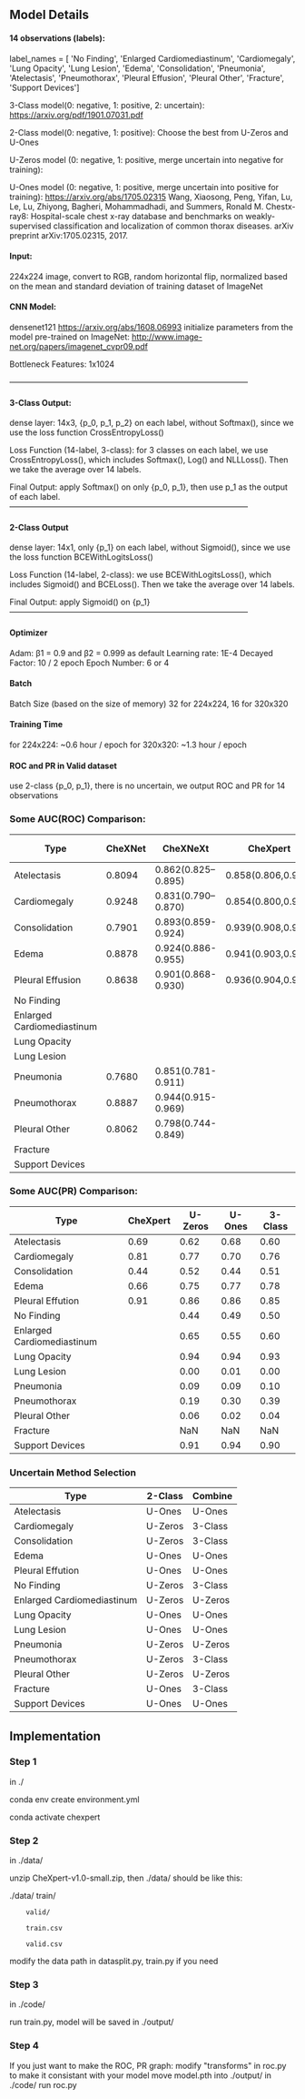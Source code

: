 ## Model Details

#### 14 observations (labels):
label_names = [ 'No Finding', 'Enlarged Cardiomediastinum', 'Cardiomegaly', 'Lung Opacity', 'Lung Lesion', 'Edema', 'Consolidation', 'Pneumonia', 'Atelectasis', 'Pneumothorax', 'Pleural Effusion', 'Pleural Other', 'Fracture', 'Support Devices']


3-Class model(0: negative, 1: positive, 2: uncertain):
https://arxiv.org/pdf/1901.07031.pdf

2-Class model(0: negative, 1: positive):
Choose the best from U-Zeros and U-Ones

U-Zeros model (0: negative, 1: positive, merge uncertain into negative for training):

U-Ones model (0: negative, 1: positive, merge uncertain into positive for training):
https://arxiv.org/abs/1705.02315  Wang, Xiaosong, Peng, Yifan, Lu, Le, Lu, Zhiyong, Bagheri, Mohammadhadi, and Summers, Ronald M. Chestx-ray8: Hospital-scale chest x-ray database and benchmarks on weakly-supervised classification and localization of common thorax diseases. arXiv preprint arXiv:1705.02315, 2017.


#### Input:
224x224 image, convert to RGB, random horizontal flip, normalized based on the mean and standard deviation of training dataset of ImageNet


#### CNN Model:
densenet121 https://arxiv.org/abs/1608.06993
initialize parameters from the model pre-trained on ImageNet:
http://www.image-net.org/papers/imagenet_cvpr09.pdf 

Bottleneck Features:  1x1024 

——————————————————————————————
#### 3-Class Output:
dense layer: 14x3,  {p_0, p_1, p_2} on each label,  without Softmax(), since we use the loss function CrossEntropyLoss()

Loss Function (14-label, 3-class):
for 3 classes on each label, we use CrossEntropyLoss(), which includes Softmax(), Log() and NLLLoss(). Then we take the average over 14 labels.

Final Output: apply Softmax() on only {p_0, p_1}, then use p_1 as the output of each label.
——————————————————————————————
#### 2-Class Output
dense layer: 14x1,  only {p_1} on each label,  without Sigmoid(), since we use the loss function BCEWithLogitsLoss()

Loss Function (14-label, 2-class):
we use BCEWithLogitsLoss(), which includes Sigmoid() and BCELoss(). Then we take the average over 14 labels.

Final Output:  apply Sigmoid() on {p_1}
——————————————————————————————


#### Optimizer
Adam: β1 = 0.9 and β2 = 0.999 as default
Learning rate: 1E-4
Decayed Factor: 10 / 2 epoch
Epoch Number: 6 or 4

#### Batch
Batch Size (based on the size of memory)
32 for 224x224, 16 for 320x320

#### Training Time
for 224x224: ~0.6 hour / epoch
for 320x320: ~1.3 hour / epoch


#### ROC and PR in Valid dataset
use 2-class {p_0, p_1}, there is no uncertain,
we output ROC and PR for 14 observations


### Some AUC(ROC) Comparison:

|	Type						|	CheXNet	|	CheXNeXt				|   CheXpert			|	U-Zeros	|	U-Ones	|	3-Class	|
|	----						|	----	|	----				|	----				|	----	|	----	|	----	|
|	Atelectasis					|	0.8094	|	0.862(0.825–0.895)	|	0.858(0.806,0.910)	|	0.75	|	0.81	|	0.75	|
|	Cardiomegaly				|	0.9248	|	0.831(0.790–0.870)	|	0.854(0.800,0.909)	|	0.84	|	0.79	|	0.85	|
|	Consolidation				|	0.7901	|	0.893(0.859-0.924)	|	0.939(0.908,0.971)	|	0.86	|	0.86	|	0.87	|
|	Edema						|	0.8878	|	0.924(0.886-0.955)	|	0.941(0.903,0.980)	|	0.93	|	0.93	|	0.93	|
|	Pleural Effusion			|	0.8638	|	0.901(0.868-0.930)	|	0.936(0.904,0.967)	|	0.92	|	0.92	|	0.91	|
|	No Finding					|			|						|						|	0.91	|	0.90	|	0.91	|
|	Enlarged Cardiomediastinum	|			|						|						|	0.62	|	0.50	|	0.59	|
|	Lung Opacity				|			|						|						|	0.92	|	0.92	|	0.91	|
|	Lung Lesion					|			|						|						|	0.32	|	0.64	|	0.18	|
|	Pneumonia					|	0.7680	|	0.851(0.781-0.911)	|						|	0.73	|	0.70	|	0.70	|	
|	Pneumothorax				|	0.8887	|	0.944(0.915-0.969)	|						|	0.91	|	0.89	|	0.92	|
|	Pleural Other				|	0.8062	|	0.798(0.744-0.849)	|						|	0.96	|	0.87	|	0.93	|	
|	Fracture					|			|						|						|	NaN		|	NaN		|	NaN		|
|	Support Devices				|			|						|						|	0.92	|	0.94	|	0.93	|


### Some AUC(PR) Comparison:

|	Type						|	CheXpert	|	U-Zeros	|	U-Ones	|	3-Class	|
|	--------					|	---------	|	-------	|	------	|	------	|
|	Atelectasis					|	0.69		|	0.62	|	0.68	|	0.60	|
|	Cardiomegaly				|	0.81		|	0.77	|	0.70	|	0.76	|
|	Consolidation				|	0.44		|	0.52	|	0.44	|	0.51	|
|	Edema						|	0.66		|	0.75	|	0.77	|	0.78	|
|	Pleural Effution			|	0.91		|	0.86	|	0.86	|	0.85	|
|	No Finding					|				|	0.44	|	0.49	|	0.50	|
|	Enlarged Cardiomediastinum	|				|	0.65	|	0.55	|	0.60	|
|	Lung Opacity				|				|	0.94	|	0.94	|	0.93	|
|	Lung Lesion					|				|	0.00	|	0.01	|	0.00	|
|	Pneumonia					|				|	0.09	|	0.09	|	0.10	|
|	Pneumothorax				|				|	0.19	|	0.30	|	0.39	|
|	Pleural Other				|				|	0.06	|	0.02	|	0.04	|	
|	Fracture					|				|	NaN		|	NaN		|	NaN		|
|	Support Devices				|				|	0.91	|	0.94	|	0.90	|

### Uncertain Method Selection

|	Type						|	2-Class		|	Combine		|	
|	--------					|	---------	|	---------	|
|	Atelectasis					|	U-Ones		|	U-Ones		|
|	Cardiomegaly				|	U-Zeros		|	3-Class		|
|	Consolidation				|	U-Zeros		|	3-Class		|
|	Edema						|	U-Ones		|	U-Ones		|
|	Pleural Effution			|	U-Ones		|	U-Ones		|
|	No Finding					|	U-Zeros		|	3-Class		|
|	Enlarged Cardiomediastinum	|	U-Zeros		|	U-Zeros		|
|	Lung Opacity				|	U-Ones		|	U-Ones		|
|	Lung Lesion					|	U-Ones		|	U-Ones		|
|	Pneumonia					|	U-Zeros		|	U-Zeros		|
|	Pneumothorax				|	U-Zeros		|	3-Class		|
|	Pleural Other				|	U-Zeros		|	U-Zeros		|
|	Fracture					|	U-Ones		|	3-Class		|
|	Support Devices				|	U-Ones		|	U-Ones		|

## Implementation

### Step 1
in ./

conda env create environment.yml

conda activate chexpert

### Step 2
in ./data/

unzip CheXpert-v1.0-small.zip, then ./data/ should be like this:

./data/ train/

		valid/

		train.csv

		valid.csv

modify the data path in datasplit.py, train.py if you need


### Step 3
in ./code/

run train.py, model will be saved in ./output/

### Step 4
If you just want to make the ROC, PR graph:
modify "transforms" in roc.py to make it consistant with your model
move model.pth into ./output/
in ./code/
run roc.py

